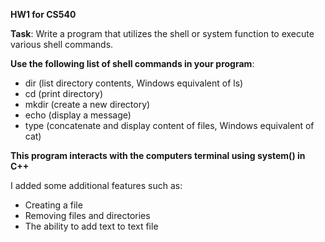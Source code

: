 **HW1 for CS540**

**Task**: Write a program that utilizes the shell or system function to execute various shell commands.

**Use the following list of shell commands in your program**:
- dir (list directory contents, Windows equivalent of ls)
- cd (print directory)
- mkdir (create a new directory)
- echo (display a message)
- type (concatenate and display content of files, Windows equivalent of cat)

**This program interacts with the computers terminal using system() in C++**

I added some additional features such as:
- Creating a file
- Removing files and directories
- The ability to add text to text file

